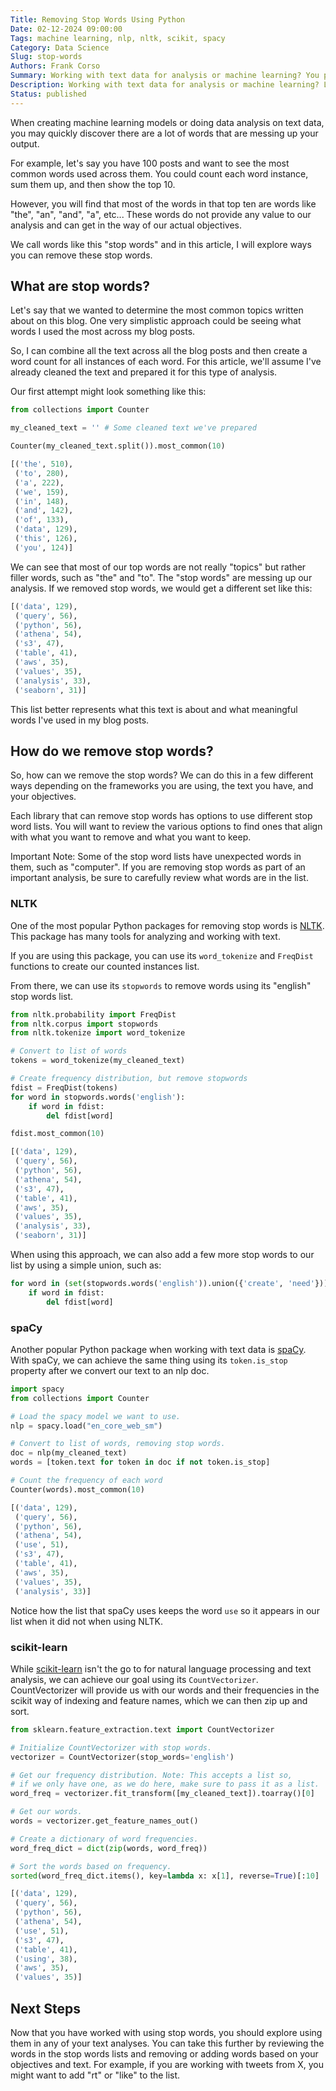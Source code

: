 ```yaml
---
Title: Removing Stop Words Using Python
Date: 02-12-2024 09:00:00
Tags: machine learning, nlp, nltk, scikit, spacy
Category: Data Science
Slug: stop-words
Authors: Frank Corso
Summary: Working with text data for analysis or machine learning? You probably will need to remove stop words. Learn how in this article!
Description: Working with text data for analysis or machine learning? Learn how to remove stop words to avoid them messing up the output.
Status: published
---
```


When creating machine learning models or doing data analysis on text data, you may quickly discover there are a lot of words that are messing up your output.

For example, let's say you have 100 posts and want to see the most common words used across them. You could count each word instance, sum them up, and then show the top 10.

However, you will find that most of the words in that top ten are words like "the", "an", "and", "a", etc... These words do not provide any value to our analysis and can get in the way of our actual objectives.

We call words like this "stop words" and in this article, I will explore ways you can remove these stop words.

## What are stop words?

Let's say that we wanted to determine the most common topics written about on this blog. One very simplistic approach could be seeing what words I used the most across my blog posts.

So, I can combine all the text across all the blog posts and then create a word count for all instances of each word. For this article, we'll assume I've already cleaned the text and prepared it for this type of analysis.

Our first attempt might look something like this:

```python
from collections import Counter

my_cleaned_text = '' # Some cleaned text we've prepared

Counter(my_cleaned_text.split()).most_common(10)
```

```python
[('the', 510),
 ('to', 280),
 ('a', 222),
 ('we', 159),
 ('in', 148),
 ('and', 142),
 ('of', 133),
 ('data', 129),
 ('this', 126),
 ('you', 124)]
```

We can see that most of our top words are not really "topics" but rather filler words, such as "the" and "to". The "stop words" are messing up our analysis. If we removed stop words, we would get a different set like this:

```python
[('data', 129),
 ('query', 56),
 ('python', 56),
 ('athena', 54),
 ('s3', 47),
 ('table', 41),
 ('aws', 35),
 ('values', 35),
 ('analysis', 33),
 ('seaborn', 31)]
```

This list better represents what this text is about and what meaningful words I've used in my blog posts.

## How do we remove stop words?

So, how can we remove the stop words? We can do this in a few different ways depending on the frameworks you are using, the text you have, and your objectives.

Each library that can remove stop words has options to use different stop word lists. You will want to review the various options to find ones that align with what you want to remove and what you want to keep.

Important Note: Some of the stop word lists have unexpected words in them, such as "computer". If you are removing stop words as part of an important analysis, be sure to carefully review what words are in the list.

### NLTK

One of the most popular Python packages for removing stop words is [NLTK](https://www.nltk.org/). This package has many tools for analyzing and working with text.

If you are using this package, you can use its `word_tokenize` and `FreqDist` functions to create our counted instances list.

From there, we can use its `stopwords` to remove words using its "english" stop words list.

```python
from nltk.probability import FreqDist
from nltk.corpus import stopwords
from nltk.tokenize import word_tokenize

# Convert to list of words
tokens = word_tokenize(my_cleaned_text)

# Create frequency distribution, but remove stopwords
fdist = FreqDist(tokens)
for word in stopwords.words('english'):
    if word in fdist:
        del fdist[word]

fdist.most_common(10)
```

```python
[('data', 129),
 ('query', 56),
 ('python', 56),
 ('athena', 54),
 ('s3', 47),
 ('table', 41),
 ('aws', 35),
 ('values', 35),
 ('analysis', 33),
 ('seaborn', 31)]
```

When using this approach, we can also add a few more stop words to our list by using a simple union, such as:

```python
for word in (set(stopwords.words('english')).union({'create', 'need'})):
    if word in fdist:
        del fdist[word]
```

### spaCy

Another popular Python package when working with text data is [spaCy](https://spacy.io/). With spaCy, we can achieve the same thing using its `token.is_stop` property after we convert our text to an nlp doc.

```python
import spacy
from collections import Counter

# Load the spacy model we want to use.
nlp = spacy.load("en_core_web_sm")

# Convert to list of words, removing stop words.
doc = nlp(my_cleaned_text)
words = [token.text for token in doc if not token.is_stop]

# Count the frequency of each word
Counter(words).most_common(10)
```

```python
[('data', 129),
 ('query', 56),
 ('python', 56),
 ('athena', 54),
 ('use', 51),
 ('s3', 47),
 ('table', 41),
 ('aws', 35),
 ('values', 35),
 ('analysis', 33)]
```

Notice how the list that spaCy uses keeps the word `use` so it appears in our list when it did not when using NLTK.

### scikit-learn

While [scikit-learn](https://scikit-learn.org/) isn't the go to for natural language processing and text analysis, we can achieve our goal using its `CountVectorizer`. CountVectorizer will provide us with our words and their frequencies in the scikit way of indexing and feature names, which we can then zip up and sort.

```python
from sklearn.feature_extraction.text import CountVectorizer

# Initialize CountVectorizer with stop words.
vectorizer = CountVectorizer(stop_words='english')

# Get our frequency distribution. Note: This accepts a list so, 
# if we only have one, as we do here, make sure to pass it as a list.
word_freq = vectorizer.fit_transform([my_cleaned_text]).toarray()[0]

# Get our words.
words = vectorizer.get_feature_names_out()

# Create a dictionary of word frequencies.
word_freq_dict = dict(zip(words, word_freq))

# Sort the words based on frequency.
sorted(word_freq_dict.items(), key=lambda x: x[1], reverse=True)[:10]
```

```python
[('data', 129),
 ('query', 56),
 ('python', 56),
 ('athena', 54),
 ('use', 51),
 ('s3', 47),
 ('table', 41),
 ('using', 38),
 ('aws', 35),
 ('values', 35)]
```

## Next Steps

Now that you have worked with using stop words, you should explore using them in any of your text analyses. You can take this further by reviewing the words in the stop words lists and removing or adding words based on your objectives and text. For example, if you are working with tweets from X, you might want to add "rt" or "like" to the list.
